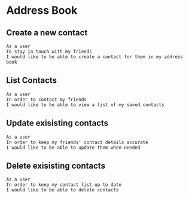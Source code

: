# Address Book

## Create a new contact
```
As a user
To stay in touch with my friends
I would like to be able to create a contact for them in my address book
```

## List Contacts
```
As a user
In order to contact my friends
I would like to be able to view a list of my saved contacts
```

## Update exisisting contacts
```
As a user
In order to keep my friends' contact details accurate
I would like to be able to update them when needed
```

## Delete exisisting contacts
```
As a user
In order to keep my contact list up to date
I would like to be able to delete contacts
```

